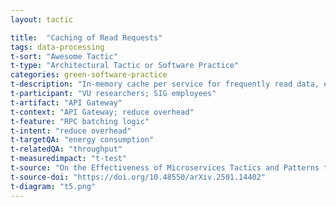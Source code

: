 ```yaml
---
layout: tactic

title:  "Caching of Read Requests"
tags: data-processing
t-sort: "Awesome Tactic"
t-type: "Architectural Tactic or Software Practice"
categories: green-software-practice
t-description: "In-memory cache per service for frequently read data, eliminating calls to downstream services or databases."
t-participant: "VU researchers; SIG employees"
t-artifact: "API Gateway"
t-context: "API Gateway; reduce overhead"
t-feature: "RPC batching logic"
t-intent: "reduce overhead"
t-targetQA: "energy consumption"
t-relatedQA: "throughput"
t-measuredimpact: "t-test"
t-source: "On the Effectiveness of Microservices Tactics and Patterns to Reduce Energy Consumption: An Experimental Study on Trade-Offs"
t-source-doi: "https://doi.org/10.48550/arXiv.2501.14402"
t-diagram: "t5.png"
---
```

